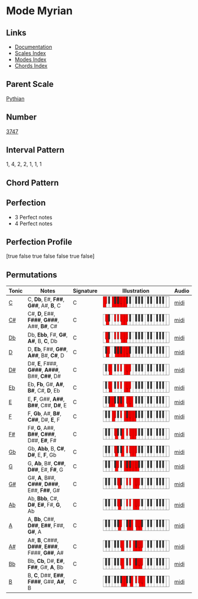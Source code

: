 # Mode Myrian

## Links

- [Documentation](index.md)
- [Scales Index](Scales.md)
- [Modes Index](Modes.md)
- [Chords Index](Chords.md)

## Parent Scale

[Pythian](ScalePythian.md)

## Number

[3747](https://ianring.com/musictheory/scales/3747)

## Interval Pattern

1, 4, 2, 2, 1, 1, 1

## Chord Pattern



## Perfection

- 3 Perfect notes
- 4 Perfect notes

## Perfection Profile

[true false true false false true false]

## Permutations

| Tonic | Notes | Signature | Illustration | Audio |
|-------|-------|-----------|--------------|-------|
| [C](ModeCNaturalMyrian.md) | C, **Db**, E#, **F##**, **G##**, A#, **B**, C | C | ![CNaturalMyrian](ModeCNaturalMyrian.png) | [midi](https://github.com/edipermadi/music/blob/main/docs/ModeCNaturalMyrian.mid?raw=true) |
| [C#](ModeCSharpMyrian.md) | C#, **D**, E##, **F###**, **G###**, A##, **B#**, C# | C | ![CSharpMyrian](ModeCSharpMyrian.png) | [midi](https://github.com/edipermadi/music/blob/main/docs/ModeCSharpMyrian.mid?raw=true) |
| [Db](ModeDFlatMyrian.md) | Db, **Ebb**, F#, **G#**, **A#**, B, **C**, Db | C | ![DFlatMyrian](ModeDFlatMyrian.png) | [midi](https://github.com/edipermadi/music/blob/main/docs/ModeDFlatMyrian.mid?raw=true) |
| [D](ModeDNaturalMyrian.md) | D, **Eb**, F##, **G##**, **A##**, B#, **C#**, D | C | ![DNaturalMyrian](ModeDNaturalMyrian.png) | [midi](https://github.com/edipermadi/music/blob/main/docs/ModeDNaturalMyrian.mid?raw=true) |
| [D#](ModeDSharpMyrian.md) | D#, **E**, F###, **G###**, **A###**, B##, **C##**, D# | C | ![DSharpMyrian](ModeDSharpMyrian.png) | [midi](https://github.com/edipermadi/music/blob/main/docs/ModeDSharpMyrian.mid?raw=true) |
| [Eb](ModeEFlatMyrian.md) | Eb, **Fb**, G#, **A#**, **B#**, C#, **D**, Eb | C | ![EFlatMyrian](ModeEFlatMyrian.png) | [midi](https://github.com/edipermadi/music/blob/main/docs/ModeEFlatMyrian.mid?raw=true) |
| [E](ModeENaturalMyrian.md) | E, **F**, G##, **A##**, **B##**, C##, **D#**, E | C | ![ENaturalMyrian](ModeENaturalMyrian.png) | [midi](https://github.com/edipermadi/music/blob/main/docs/ModeENaturalMyrian.mid?raw=true) |
| [F](ModeFNaturalMyrian.md) | F, **Gb**, A#, **B#**, **C##**, D#, **E**, F | C | ![FNaturalMyrian](ModeFNaturalMyrian.png) | [midi](https://github.com/edipermadi/music/blob/main/docs/ModeFNaturalMyrian.mid?raw=true) |
| [F#](ModeFSharpMyrian.md) | F#, **G**, A##, **B##**, **C###**, D##, **E#**, F# | C | ![FSharpMyrian](ModeFSharpMyrian.png) | [midi](https://github.com/edipermadi/music/blob/main/docs/ModeFSharpMyrian.mid?raw=true) |
| [Gb](ModeGFlatMyrian.md) | Gb, **Abb**, B, **C#**, **D#**, E, **F**, Gb | C | ![GFlatMyrian](ModeGFlatMyrian.png) | [midi](https://github.com/edipermadi/music/blob/main/docs/ModeGFlatMyrian.mid?raw=true) |
| [G](ModeGNaturalMyrian.md) | G, **Ab**, B#, **C##**, **D##**, E#, **F#**, G | C | ![GNaturalMyrian](ModeGNaturalMyrian.png) | [midi](https://github.com/edipermadi/music/blob/main/docs/ModeGNaturalMyrian.mid?raw=true) |
| [G#](ModeGSharpMyrian.md) | G#, **A**, B##, **C###**, **D###**, E##, **F##**, G# | C | ![GSharpMyrian](ModeGSharpMyrian.png) | [midi](https://github.com/edipermadi/music/blob/main/docs/ModeGSharpMyrian.mid?raw=true) |
| [Ab](ModeAFlatMyrian.md) | Ab, **Bbb**, C#, **D#**, **E#**, F#, **G**, Ab | C | ![AFlatMyrian](ModeAFlatMyrian.png) | [midi](https://github.com/edipermadi/music/blob/main/docs/ModeAFlatMyrian.mid?raw=true) |
| [A](ModeANaturalMyrian.md) | A, **Bb**, C##, **D##**, **E##**, F##, **G#**, A | C | ![ANaturalMyrian](ModeANaturalMyrian.png) | [midi](https://github.com/edipermadi/music/blob/main/docs/ModeANaturalMyrian.mid?raw=true) |
| [A#](ModeASharpMyrian.md) | A#, **B**, C###, **D###**, **E###**, F###, **G##**, A# | C | ![ASharpMyrian](ModeASharpMyrian.png) | [midi](https://github.com/edipermadi/music/blob/main/docs/ModeASharpMyrian.mid?raw=true) |
| [Bb](ModeBFlatMyrian.md) | Bb, **Cb**, D#, **E#**, **F##**, G#, **A**, Bb | C | ![BFlatMyrian](ModeBFlatMyrian.png) | [midi](https://github.com/edipermadi/music/blob/main/docs/ModeBFlatMyrian.mid?raw=true) |
| [B](ModeBNaturalMyrian.md) | B, **C**, D##, **E##**, **F###**, G##, **A#**, B | C | ![BNaturalMyrian](ModeBNaturalMyrian.png) | [midi](https://github.com/edipermadi/music/blob/main/docs/ModeBNaturalMyrian.mid?raw=true) |
